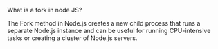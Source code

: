 What is a fork in node JS?

The Fork method in Node.js creates a new child process that runs a separate Node.js instance and can be useful for running CPU-intensive tasks or creating a cluster of Node.js servers.